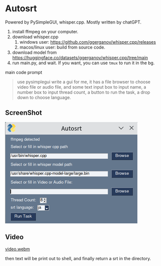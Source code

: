 # Autosrt

Powered by PySimpleGUI, whisper.cpp. Mostly written by chatGPT.

1. install ffmpeg on your computer.
2. download whisper.cpp 
   1. windows user: https://github.com/ggerganov/whisper.cpp/releases
   2. macos/linux user: build from source code.
3. download model from https://huggingface.co/datasets/ggerganov/whisper.cpp/tree/main
4. run main.py, and wait. If you want, you can use `tmux` to run it in the bg.

main code prompt

> use pysimplegui write a gui for me, it has a file browser to choose video file or audio file, and some text input box to input name, a number box to input thread count, a button to run the task, a drop down to choose language.

## ScreenShot

![img](./images/sample1.png)

## Video

[video.webm](https://user-images.githubusercontent.com/30024051/231856412-eeb0998d-6461-44a3-96d9-2b713a1029c9.webm)

then text will be print out to shell, and finally return a srt in the directory.
